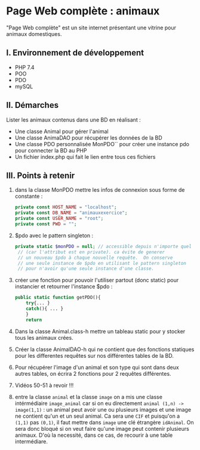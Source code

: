 # Page Web complète : animaux

"Page Web complète" est un site internet présentant une vitrine pour animaux domestiques.

## I. Environnement de développement

* PHP 7.4
* POO
* PDO
* mySQL

## II. Démarches
Lister les animaux contenus dans une BD en réalisant :
- Une classe Animal pour gérer l'animal
- Une classe AnimaDAO pour récupérer les données de la BD
- Une classe PDO personnalisée MonPDO``  pour créer une instance pdo pour connecter la BD au PHP
- Un fichier index.php qui fait le lien entre tous ces fichiers

## III. Points à retenir
 
1. dans la classe MonPDO mettre les infos de connexion sous forme de constante :
    ```php
    private const HOST_NAME = "localhost";
    private const DB_NAME = "animauxexercice";
    private const USER_NAME = "root";
    private const PWD = "";
    ```
2. $pdo avec le pattern singleton :
   ```php
   private static $monPDO = null; // accessible depuis n'importe quel objet de la classe 
    // (car l'attribut est en private). ca évite de generer 
    // un nouveau $pdo à chaque nouvelle requête.  On conserve 
    // une seule instance de $pdo en utilisant le pattern singleton 
    // pour n'avoir qu'une seule instance d'une classe.
    ```

3. créer une fonction pour pouvoir l'utiliser partout (donc static) pour instancier et retourner l'instance $pdo :
    ```php
    public static function getPDO(){
        try{... }
        catch(){ ... }
        }
        return 
    ```
4. Dans la classe Animal.class-h mettre un tableau static pour y stocker tous les animaux crées.
5. Créer la classe AnimalDAO-h qui ne contient que des fonctions statiques pour les differentes requêtes sur nos différentes tables de la BD.
6. Pour récupérer l'image d'un animal et son type qui sont dans deux autres tables, on écrira 2 fonctions pour 2 requêtes différentes.
7. Vidéos 50-51 à revoir !!!
8. entre la classe `animal` et la classe `image` on a mis une classe intérmédiaire `image_animal` car si on eu directement `animal (1,n) -> image(1,1)` : un animal peut avoir une ou plusieurs images et une image ne contient qu'un et un seul animal. Ca sera une `CIF` et puisqu'on a `(1,1)` pas `(0,1)`, il faut mettre dans `image` une clé étrangère `idAnimal`. On sera donc bloqué si on veut faire qu'une image peut contenir plusieurs animaux. D'où la necessité, dans ce cas, de recourir à une table intermédiare.